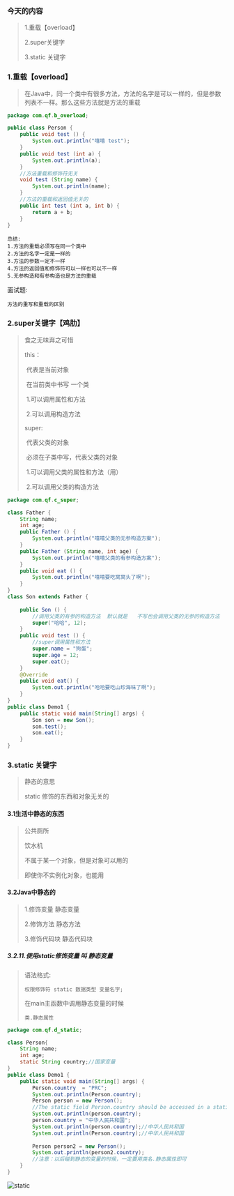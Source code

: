 ### 今天的内容

> 1.重载【overload】
>
> 2.super关键字
>
> 3.static 关键字

### 1.重载【overload】

> 在Java中，同一个类中有很多方法，方法的名字是可以一样的，但是参数列表不一样。那么这些方法就是方法的重载

```Java
package com.qf.b_overload;

public class Person {
	public void test () {
		System.out.println("嘻嘻 test");
	}
	public void test (int a) {
		System.out.println(a);
	}
	//方法重载和修饰符无关
	void test (String name) {
		System.out.println(name);
	} 
	//方法的重载和返回值无关的
	public int test (int a, int b) {
		return a + b;
	}
}

```

```
总结:
1.方法的重载必须写在同一个类中
2.方法的名字一定是一样的
3.方法的参数一定不一样
4.方法的返回值和修饰符可以一样也可以不一样
5.无参构造和有参构造也是方法的重载
```

面试题:

```
方法的重写和重载的区别
```

### 2.super关键字【鸡肋】

> 食之无味弃之可惜
>
> this：
>
> ​		代表是当前对象
>
> ​		在当前类中书写 一个类
>
> ​		1.可以调用属性和方法
>
> ​		2.可以调用构造方法
>
> super:
>
> ​		代表父类的对象
>
> ​		必须在子类中写，代表父类的对象
>
> ​		1.可以调用父类的属性和方法（用）
>
> ​		2.可以调用父类的构造方法

```Java
package com.qf.c_super;

class Father {
	String name;
	int age;
	public Father () {
		System.out.println("嘻嘻父类的无参构造方案");
	}
	public Father (String name, int age) {
		System.out.println("嘻嘻父类的有参构造方案");
	}
	public void eat () {
		System.out.println("嘻嘻要吃窝窝头了啊");
	}
}
class Son extends Father {
	
	public Son () {
		//调用父类的有参的构造方法  默认就是   不写也会调用父类的无参的构造方法
		super("哈哈", 12);
	}
	public void test () {
		//super调用属性和方法
		super.name = "狗蛋";
		super.age = 12;
		super.eat();
	}
	@Override
	public void eat() {
		System.out.println("哈哈要吃山珍海味了啊");
	}
}
public class Demo1 {
	public static void main(String[] args) {
		Son son = new Son();
		son.test();
		son.eat();
	}
}

```

### 3.static 关键字

> 静态的意思
>
> static 修饰的东西和对象无关的

#### 3.1生活中静态的东西

> 公共厕所
>
> 饮水机
>
> 不属于某一个对象，但是对象可以用的
>
> 即使你不实例化对象，也能用

#### 3.2Java中静态的

> 1.修饰变量     静态变量
>
> 2.修饰方法  静态方法
>
> 3.修饰代码块  静态代码块

##### 3.2.11.使用static修饰变量 叫 静态变量

> 语法格式:
>
> ```
> 权限修饰符 static 数据类型 变量名字;
> ```
>
> 在main主函数中调用静态变量的时候
>
> ```
> 类.静态属性
> ```
>
> 

```Java
package com.qf.d_static;

class Person{
	String name;
	int age;
	static String country;//国家变量
}
public class Demo1 {
	public static void main(String[] args) {
		Person.country  = "PRC";
		System.out.println(Person.country);
		Person person = new Person();
		//The static field Person.country should be accessed in a static way
		System.out.println(person.country);
		person.country = "中华人民共和国";
		System.out.println(person.country);//中华人民共和国
		System.out.println(Person.country);//中华人民共和国
		
		Person person2 = new Person();
		System.out.println(person2.country);
		//注意：以后碰到静态的变量的时候，一定要用类名.静态属性即可
	}
}

```

![static](static.png)

